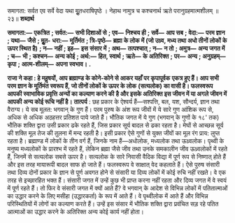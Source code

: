 समागता: सर्वत एव सर्वे वेदा यथा मूॢतधराषिपृष्ठे । नेहाथ नामुत्र च कश्चनार्थ ऋते परानुग्रहमात्मशीलम् ॥ २३॥ **शब्दार्थ** 

**समागता:—** **एकत्रित** **; सर्वत:—** **सभी दिशाओं से** **; एव—** **निश्चय ही** **; सर्वे—** **आप सब** **; वेदा:—** **परम ज्ञान** **; यथा—** **जैसे** **; मूॢत-** **धरा:—** **मूर्तिमंत** **; त्रि-पृष्ठे—** **ब्रह्मा के लोक में (जो उध्र्व, मध्य तथा अधो तीनों लोकों के ऊपर स्थित है)** **; न—** **नहीं** **; इह—** **इस** **संसार में** **; अथ—** **तत्पश्चात्** **; न—** **न तो** **; अमुत्र—** **अन्य जगत में** **; च—** **भी** **; कश्चन—** **अन्य कोई** **; अर्थ:—** **हित, स्वार्थ** **; ऋते—** **के** **अतिरिक्त** **; पर—** **अन्य** **; अनुग्रहम्—** **कृपा** **; आत्म-शीलम्—** **अपना स्वभाव।** **.** 

**राजा ने कहा : हे महॢषयों, आप ब्रह्माण्ड के कोने-कोने से आकर यहाँ पर कृपापूर्वक** **एकत्र हुए हैं। आप सभी परम ज्ञान के मूर्तिमंत स्वरूप हैं, जो तीनों लोकों के ऊपर के लोक** **(सत्यलोक) का वासी है। फलस्वरूप आपकी स्वाभाविक प्रवृत्ति अन्यों का कल्याण करने की** **है और इसके अतिरिक्त इस जीवन में या अगले जीवन में आपकी अन्य कोई रूचि नहीं है।** **तात्पर्य** : छह प्रकार के ऐश्वर्य हैं—सश्पत्ति, बल, यश, सौन्दर्य, ज्ञान तथा वैराग्य। ये सब मूलत: भगवान् के गुण हैं। परम पुरुष के अंश रूप जीवों में ये सारे गुण आंशिक रूप से, अधिक से अधिक अठहत्तर प्रतिशत पाये जाते हैं। भौतिक जगत में ये गुण (भगवान् के गुणों के १८' तक) भौतिक शक्ति द्वारा उसी प्रकार ढके रहते हैं, जिस प्रकार सूर्य बादल से ढका रहता है। मेघों से आच्छन्न सूर्य की शक्ति मूल तेज की तुलना में मन्द रहती है। इसी प्रकार ऐसे गुणों से युक्त जीवों का मूल रंग प्राय: लुप्त रहता है। ब्रह्माण्ड में लोकों के तीन वर्ग हैं, जिनके नाम हैं—अधोलोक, मध्यलोक तथा ऊध्र्वलोक। पृथ्वी के मनुष्य मध्यलोकों के प्रारश्भ में रहते हैं, लेकिन ब्रह्मा जैसे जीव तथा उनके समकालीन जीव ऊध्र्वलोकों में रहते हैं, जिनमें से सत्यलोक सबसे ऊपर है। सत्यलोक के सारे निवासी वैदिक विद्या में पूर्ण रूप से निष्णात् होते हैं और इस तरह मायारूपी बादल साफ हो जाते हैं। फलस्वरूप वे साक्षात् वेद कहलाते हैं। ऐसे पुरुष संसारी तथा दिव्य दोनों प्रकार के ज्ञान से पूर्ण अवगत होने से संसारी या दिव्य लोकों में कोई रुचि नहीं रखते। वे एक तरह से इच्छारहित भक्त हैं। संसारी जगत में उन्हें कुछ भी प्राप्त करना नहीं रहता और दिव्य जगत में वे स्वयं में पूर्ण रहते हैं। तो फिर वे संसारी जगत में क्यों आते हैं? वे भगवान् के आदेश से विभिन्न लोकों में पतितात्माओं का उद्धार करने के लिए मसीहा (उद्धारकर्ता) के रूप में आते हैं। वे पृथ्वीलोक में आते हैं और विभिन्न परिस्थितियों में लोगों का कल्याण करते हैं। उन्हें इस संसार में भौतिक शक्ति द्वारा प्रवंचित सड़ रहे पतित आत्माओं का उद्धार करने के अतिरिक्त अन्य कोई कार्य नहीं होता। 